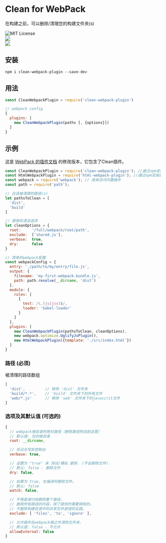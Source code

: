 # Clean for WebPack

在构建之前，可以删除/清理您的构建文件夹\(s\)

![MIT License](https://camo.githubusercontent.com/d59450139b6d354f15a2252a47b457bb2cc43828/68747470733a2f2f696d672e736869656c64732e696f2f6e706d2f6c2f7365727665726c6573732e737667)  
[![](https://travis-ci.org/johnagan/clean-webpack-plugin.svg)](https://travis-ci.org/johnagan/clean-webpack-plugin)  
[![](https://coveralls.io/repos/johnagan/clean-webpack-plugin/badge.svg)](https://coveralls.io/github/johnagan/clean-webpack-plugin)

## 安装

```
npm i clean-webpack-plugin --save-dev
```

## 用法

```js
const CleanWebpackPlugin = require('clean-webpack-plugin')

// webpack config
{
  plugins: [
    new CleanWebpackPlugin(paths [, {options}])
  ]
}
```

## 示例

这是 [WebPack 的插件文档](https://webpack.js.org/concepts/plugins/) 的修改版本，它包含了Clean插件。

```js
const CleanWebpackPlugin = require('clean-webpack-plugin'); //通过npm安装的
const HtmlWebpackPlugin = require('html-webpack-plugin'); //通过npm安装的
const webpack = require('webpack'); // 用来访问内置插件
const path = require('path');

// 应该被清理的路径(s)
let pathsToClean = [
  'dist',
  'build'
]

// 使用的清洁选项
let cleanOptions = {
  root:     '/full/webpack/root/path',
  exclude:  ['shared.js'],
  verbose:  true,
  dry:      false
}

// 简单的webpack配置
const webpackConfig = {
  entry: './path/to/my/entry/file.js',
  output: {
    filename: 'my-first-webpack.bundle.js',
    path: path.resolve(__dirname, 'dist')
  },
  module: {
    rules: [
      {
        test: /\.(js|jsx)$/,
        loader: 'babel-loader'
      }
    ]
  },
  plugins: [
    new CleanWebpackPlugin(pathsToClean, cleanOptions),
    new webpack.optimize.UglifyJsPlugin(),
    new HtmlWebpackPlugin({template: './src/index.html'})
  ]
}
```

### 路径 \(必须\)

被清理的路径数组

```js
[
  'dist',         // 移除 'dist' 文件夹
  'build/*.*',    // 'build' 文件夹下的所有文件
  'web/*.js'      // 移除 'web' 文件夹下的javascrit文件
]
```

### 选项及其默认值 \(可选的\)

```js
{
  // webpack根目录的绝对路径（删除路径附加到这里）
  // 默认值: 包的根目录
  root: __dirname,

  // 将日志写到控制台
  verbose: true,

  // 设置为 "true" 来 测试/模拟 删除. (不会删除文件).
  // 默认: false - 删除文件
  dry: false,           

  // 如果为 true, 在编译时删除文件。
  // 默认: false
  watch: false,

  // 不再是递归地删除整个路径，
  // 删除所有路径的内容，除了提供的需要排除的。
  // 不删除构建目录中的共享文件是很的实践。
  exclude: [ 'files', 'to', 'ignore' ],

  // 允许插件在webpack根之外清除文件夹。  
  // 默认值: false - 不允许
  allowExternal: false
}
```



